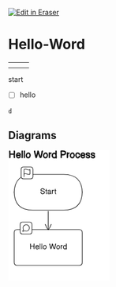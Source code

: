 <p><a target="_blank" href="https://app.eraser.io/workspace/VnWIuN95jTFNjv5JlCBS" id="edit-in-eraser-github-link"><img alt="Edit in Eraser" src="https://firebasestorage.googleapis.com/v0/b/second-petal-295822.appspot.com/o/images%2Fgithub%2FOpen%20in%20Eraser.svg?alt=media&amp;token=968381c8-a7e7-472a-8ed6-4a6626da5501"></a></p>

# Hello-Word
|  |  |  |
| ----- | ----- | ----- |
|  |  |  |
|  |  |  |
start



- [ ] hello`﻿` 
```
d 
```



<!-- eraser-additional-content -->
## Diagrams
<!-- eraser-additional-files -->
<a href="/README-Hello Word Process-1.eraserdiagram" data-element-id="pBUWfJlZF0QKp18nLWks1"><img src="/.eraser/VnWIuN95jTFNjv5JlCBS___ZJscg6enI0N1llL8wvaXMmUc94A3___---diagram----1ae78c71589f2bf61cdaad2729f915f0-Hello-Word-Process.png" alt="" data-element-id="pBUWfJlZF0QKp18nLWks1" /></a>
<!-- end-eraser-additional-files -->
<!-- end-eraser-additional-content -->
<!--- Eraser file: https://app.eraser.io/workspace/VnWIuN95jTFNjv5JlCBS --->